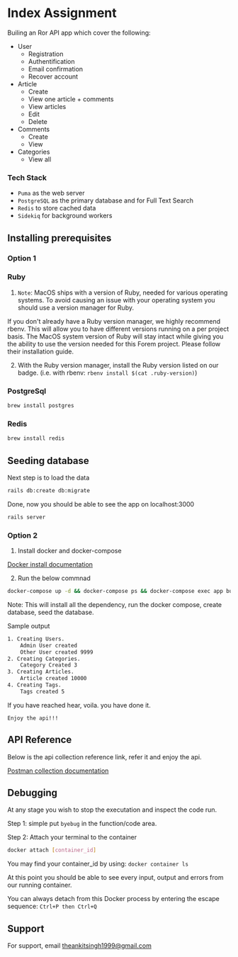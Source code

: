 
# Index Assignment

Builing an Ror API app which cover the following:

- User
    - Registration  
    - Authentification
    - Email confirmation
    - Recover account
- Article
    - Create
    - View one article + comments
    - View articles
    - Edit
    - Delete
- Comments
    - Create
    - View
- Categories
    - View all





### Tech Stack

- `Puma` as the web server
- `PostgreSQL` as the primary database and for Full Text Search
- `Redis` to store cached data
- `Sidekiq` for background workers




## Installing prerequisites
### Option 1
### Ruby
1. `Note`: MacOS ships with a version of Ruby, needed for various operating systems. To avoid causing an issue with your operating system you should use a version manager for Ruby.

If you don't already have a Ruby version manager, we highly recommend rbenv. This will allow you to have different versions running on a per project basis. The MacOS system version of Ruby will stay intact while giving you the ability to use the version needed for this Forem project. Please follow their installation guide.

2. With the Ruby version manager, install the Ruby version listed on our badge. 
(i.e. with rbenv: `rbenv install $(cat .ruby-version)`)

### PostgreSql
```bash
brew install postgres
```

### Redis
```bash
brew install redis
```

## Seeding database
Next step is to load the data

```bash
rails db:create db:migrate
````

Done, now you should be able to see the app on localhost:3000
```bash
rails server
```

### Option 2

1. Install docker and docker-compose

[Docker install documentation](https://docs.docker.com/engine/install/)

2. Run the below commnad

```bash
docker-compose up -d && docker-compose ps && docker-compose exec app bundle exec rake db:setup db:migrate
```
Note: This will install all the dependency, run the docker compose, create database, seed the database.

Sample output
```bash
1. Creating Users.
    Admin User created
    Other User created 9999
2. Creating Categories.
    Category Created 3
3. Creating Articles.
    Article created 10000
4. Creating Tags.
    Tags created 5
```


If you have reached hear, voila. you have done it.

`Enjoy the api!!!`

## API Reference

Below is the api collection reference link, refer it and enjoy the api.

[Postman collection documentation](https://documenter.getpostman.com/view/28161397/2s93z87PCa)




## Debugging

At any stage you wish to stop the executation and inspect the code run.

Step 1: simple put `byebug` in the function/code area.

Step 2: Attach your terminal to the container
```bash
docker attach [container_id]
```
You may find your container_id by using: `docker container ls`

At this point you should be able to see every input, output and errors from our running container.

You can always detach from this Docker process by entering the escape sequence: `Ctrl+P then Ctrl+Q`

## Support

For support, email theankitsingh1999@gmail.com

